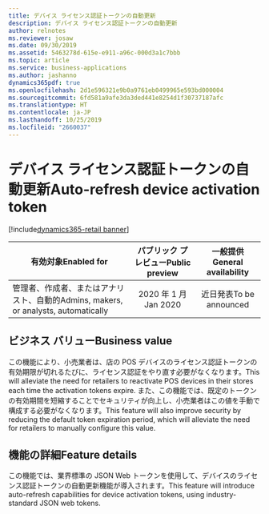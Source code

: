 ```yaml
---
title: デバイス ライセンス認証トークンの自動更新
description: デバイス ライセンス認証トークンの自動更新
author: relnotes
ms.reviewer: josaw
ms.date: 09/30/2019
ms.assetid: 5463278d-615e-e911-a96c-000d3a1c7bbb
ms.topic: article
ms.service: business-applications
ms.author: jashanno
dynamics365pdf: true
ms.openlocfilehash: 2d1e596321e9b0a9761eb0499965e593bd000004
ms.sourcegitcommit: 6fd581a9afe3da3ded441e8254d1f30737187afc
ms.translationtype: HT
ms.contentlocale: ja-JP
ms.lasthandoff: 10/25/2019
ms.locfileid: "2660037"
---
```

# <a name="auto-refresh-device-activation-token"></a><span data-ttu-id="6b43b-103">デバイス ライセンス認証トークンの自動更新</span><span class="sxs-lookup"><span data-stu-id="6b43b-103">Auto-refresh device activation token</span></span>
[!include[dynamics365-retail banner](../includes/dynamics365-retail.md)]

| <span data-ttu-id="6b43b-104">有効対象</span><span class="sxs-lookup"><span data-stu-id="6b43b-104">Enabled for</span></span>    |  <span data-ttu-id="6b43b-105">パブリック プレビュー</span><span class="sxs-lookup"><span data-stu-id="6b43b-105">Public preview</span></span> | <span data-ttu-id="6b43b-106">一般提供</span><span class="sxs-lookup"><span data-stu-id="6b43b-106">General availability</span></span> | 
| ---------- | :----------: |:----------: |
|<span data-ttu-id="6b43b-107">管理者、作成者、またはアナリスト、自動的</span><span class="sxs-lookup"><span data-stu-id="6b43b-107">Admins, makers, or analysts, automatically</span></span>|<span data-ttu-id="6b43b-108">2020 年 1 月</span><span class="sxs-lookup"><span data-stu-id="6b43b-108">Jan 2020</span></span>| <span data-ttu-id="6b43b-109">近日発表</span><span class="sxs-lookup"><span data-stu-id="6b43b-109">To be announced</span></span>|


## <a name="business-value"></a><span data-ttu-id="6b43b-110">ビジネス バリュー</span><span class="sxs-lookup"><span data-stu-id="6b43b-110">Business value</span></span>
<!-- bv start -->
<span data-ttu-id="6b43b-111">この機能により、小売業者は、店の POS デバイスのライセンス認証トークンの有効期限が切れるたびに、ライセンス認証をやり直す必要がなくなります。</span><span class="sxs-lookup"><span data-stu-id="6b43b-111">This will alleviate the need for retailers to reactivate POS devices in their stores each time the activation tokens expire.</span></span> <span data-ttu-id="6b43b-112">また、この機能では、既定のトークンの有効期間を短縮することでセキュリティが向上し、小売業者はこの値を手動で構成する必要がなくなります。</span><span class="sxs-lookup"><span data-stu-id="6b43b-112">This feature will also improve security by reducing the default token expiration period, which will alleviate the need for retailers to manually configure this value.</span></span>
<!-- bv end -->



## <a name="feature-details"></a><span data-ttu-id="6b43b-113">機能の詳細</span><span class="sxs-lookup"><span data-stu-id="6b43b-113">Feature details</span></span>
<!--feature detail start -->
<span data-ttu-id="6b43b-114">この機能では、業界標準の JSON Web トークンを使用して、デバイスのライセンス認証トークンの自動更新機能が導入されます。</span><span class="sxs-lookup"><span data-stu-id="6b43b-114">This feature will introduce auto-refresh capabilities for device activation tokens, using industry-standard JSON web tokens.</span></span>
<!--feature detail end -->









